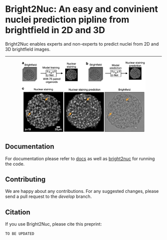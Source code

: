 # Bright2Nuc: An easy and convinient nuclei prediction pipline from brightfield in 2D and 3D

Bright2Nuc enables experts and non-experts to predict nuclei from 2D and 3D brightfield images.

---------------------------------------------------------------------

<p align="center">
  <img src="Figure1.png"  width="400" />
</p>

## Documentation

For documentation please refer to [docs](docs) as well as [bright2nuc](bright2nuc) for running the code.

## Contributing

We are happy about any contributions. For any suggested changes, please send a pull request to the *develop* branch.

## Citation

If you use Bright2Nuc, please cite this preprint:

```
TO BE UPDATED
```
